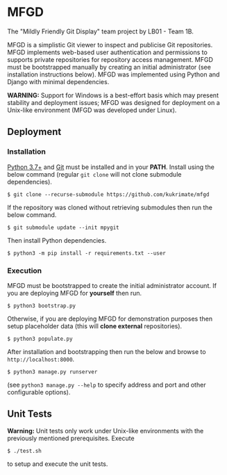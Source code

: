 # MFGD
The "Mildly Friendly Git Display" team project by LB01 - Team 1B.

MFGD is a simplistic Git viewer to inspect and publicise Git repositories. MFGD implements web-based user authentication and permissions to supports private repositories for repository access management. MFGD must be bootstrapped manually by creating an initial administrator (see installation instructions below). MFGD was implemented using Python and Django with minimal dependencies.

**WARNING:** Support for Windows is a best-effort basis which may present stability and deployment issues; MFGD was designed for deployment on a Unix-like environment (MFGD was developed under Linux).

## Deployment
### Installation
[Python 3.7+](https://www.python.org/downloads/) and [Git](https://git-scm.com/downloads) must be installed and in your **PATH**.
Install using the below command (regular `git clone` will not clone submodule dependencies).
```term
$ git clone --recurse-submodule https://github.com/kukrimate/mfgd
```
If the repository was cloned without retrieving submodules then run the below command.
```term
$ git submodule update --init mpygit
```
Then install Python dependencies.
```term
$ python3 -m pip install -r requirements.txt --user
```

### Execution

MFGD must be bootstrapped to create the initial administrator account.
If you are deploying MFGD for **yourself** then run.
```term
$ python3 bootstrap.py
```
Otherwise, if you are deploying MFGD for demonstration purposes then setup placeholder data (this will **clone external** repositories).
```term
$ python3 populate.py
```
After installation and bootstrapping then run the below and browse to `http://localhost:8000`.
```term
$ python3 manage.py runserver
```
(see `python3 manage.py --help` to specify address and port and other configurable options).

## Unit Tests
**Warning:** Unit tests only work under Unix-like environments with the previously mentioned prerequisites.
Execute
```term
$ ./test.sh
```
to setup and execute the unit tests.
